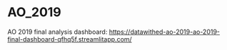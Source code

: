 # AO_2019
AO 2019 final analysis dashboard: https://datawithed-ao-2019-ao-2019-final-dashboard-qfhq5f.streamlitapp.com/
